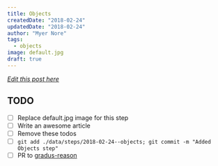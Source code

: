 ```yaml
---
title: Objects
createdDate: "2018-02-24"
updatedDate: "2018-02-24"
author: "Myer Nore"
tags:
  - objects
image: default.jpg
draft: true
---
```


_[Edit this post here](https://github.com/codekiln/gradus-reason/tree/master/data/steps/2018-02-24--objects/index.md)_

## TODO

-   [ ] Replace default.jpg image for this step
-   [ ] Write an awesome article
-   [ ] Remove these todos
-   [ ] `git add ./data/steps/2018-02-24--objects; git commit -m "Added Objects step"`
-   [ ] PR to [gradus-reason](https://github.com/codekiln/gradus-reason)
